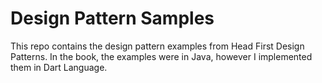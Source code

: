 # Design Pattern Samples
This repo contains the design pattern examples from Head First Design Patterns. 
In the book, the examples were in Java, however I implemented them in Dart Language.
